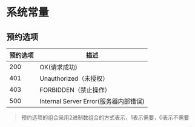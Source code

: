 # 系统常量
## 预约选项
预约选项 | 描述
---|---
200 | OK(请求成功)
401 | Unauthorized（未授权）
403| FORBIDDEN（禁止操作）
500| Internal Server Error(服务器内部错误)
> 预约选项的组合采用2进制数组合的方式表示，1表示需要，0表示不需要


